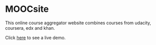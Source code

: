 # MOOCsite

This online course aggregator website combines courses from udacity, coursera, edx and khan.

Click [here](http://198.199.68.50/MOOCsite/) to see a live demo.
